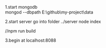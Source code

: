 1.start mongodb  
mongod --dbpath E:\github\my-project\data

2.start server
go into folder ../server
node index

//npm run build

3.begin at localhost:8088

